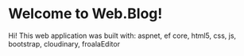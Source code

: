 # Welcome to Web.Blog!

Hi! This web application was built with: aspnet, ef core, html5, css, js, bootstrap, cloudinary, froalaEditor
